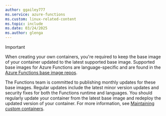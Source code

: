 ```yaml
---
author: ggailey777
ms.service: azure-functions
ms.custom: linux-related-content
ms.topic: include
ms.date: 03/24/2025	
ms.author: glenga
---
```

> [!IMPORTANT]
> When creating your own containers, you're required to keep the base image of your container updated to the latest supported base image. Supported base images for Azure Functions are language-specific and are found in the [Azure Functions base image repos](https://mcr.microsoft.com/catalog?search=functions). 
>
> The Functions team is committed to publishing monthly updates for these base images. Regular updates include the latest minor version updates and security fixes for both the Functions runtime and languages. You should regularly update your container from the latest base image and redeploy the updated version of your container. For more information, see [Maintaining custom containers](../articles/azure-functions/container-concepts.md#maintaining-custom-containers).
